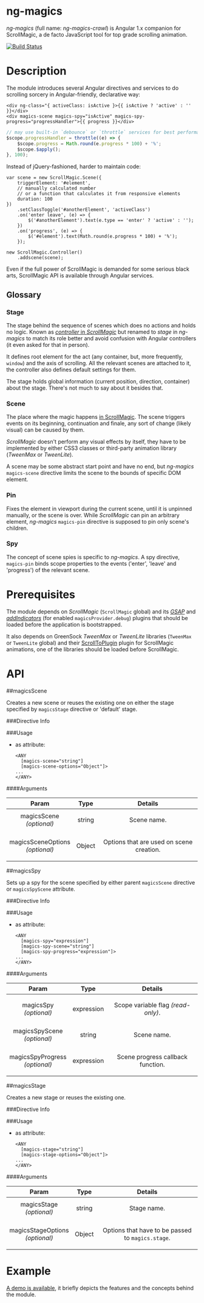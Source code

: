 # ng-magics

*ng-magics* (full name: *ng-magics-crawl*) is Angular 1.x companion for ScrollMagic, a de facto JavaScript tool for top grade scrolling animation.

[![Build Status](https://travis-ci.org/ex-machine/ng-magics.svg?branch=master)](https://travis-ci.org/ex-machine/ng-magics)

# Description

The module introduces several Angular directives and services to do scrolling sorcery in Angular-friendly, declarative way:

```
<div ng-class="{ activeClass: isActive }>{{ isActive ? 'active' : '' }}</div>
<div magics-scene magics-spy="isActive" magics-spy-progress="progressHandler">{{ progress }}</div>
```

```javascript
// may use built-in `debounce` or `throttle` services for best performance 
$scope.progressHandler = throttle((e) => {
	$scope.progress = Math.round(e.progress * 100) + '%';
	$scope.$apply();
}, 100);
```
Instead of jQuery-fashioned, harder to maintain code:

```
var scene = new ScrollMagic.Scene({
	triggerElement: '#element',
	// manually calculated number
	// or a function that calculates it from responsive elements
	duration: 100  
})
	.setClassToggle('#anotherElement', 'activeClass')
	.on('enter leave', (e) => {
		$('#anotherElement').text(e.type == 'enter' ? 'active' : ''); 
	})
	.on('progress', (e) => {
		$('#element').text(Math.round(e.progress * 100) + '%'); 
	});

new ScrollMagic.Controller()
	.addscene(scene);
```

Even if the full power of ScrollMagic is demanded for some serious black arts, ScrollMagic API is available through Angular services.

## Glossary

### Stage

The stage behind the sequence of scenes which does no actions and holds no logic. Known as [*controller* in *ScrollMagic*](http://scrollmagic.io/docs/ScrollMagic.Controller.html) but renamed to *stage* in *ng-magics* to match its role better and avoid confusion with Angular controllers (it even asked for that in person).

It defines root element for the act (any container, but, more frequently, `window`) and the axis of scrolling. All the relevant scenes are attached to it, the controller also defines default settings for them.

The stage holds global information (current position, direction, container) about the stage. There's not much to say about it besides that.

### Scene

The place where the magic happens [in ScrollMagic](http://scrollmagic.io/docs/ScrollMagic.Scene.html). The scene triggers events on its beginning, continuation and finale, any sort of change (likely visual) can be caused by them.

*ScrollMagic* doesn't perform any visual effects by itself, they have to be implemented by either CSS3 classes or third-party animation library (*TweenMax* or *TweenLite*).

A scene may be some abstract start point and have no end, but *ng-magics* `magics-scene` directive limits the scene to the bounds of specific DOM element.

### Pin	

Fixes the element in viewport during the current scene, until it is unpinned manually, or the scene is over. While *ScrollMagic* can pin an arbitrary element, *ng-magics* `magics-pin` directive is supposed to pin only scene's children.

### Spy

The concept of scene spies is specific to *ng-magics*. A spy directive, `magics-pin` binds scope properties to the events ('enter', 'leave' and 'progress') of the relevant scene.

# Prerequisites

The module depends on *ScrollMagic* (`ScrollMagic` global) and its [*GSAP*](http://scrollmagic.io/docs/animation.GSAP.html) and [*addIndicators*](http://scrollmagic.io/docs/debug.addIndicators.html) (for enabled `magicsProvider.debug`) plugins that should be loaded before the application is bootstrapped.

It also depends on GreenSock *TweenMax* or *TweenLite* libraries  (`TweenMax` or `TweenLite` global) and their [ScrollToPlugin](https://greensock.com/docs/#/HTML5/GSAP/Plugins/ScrollToPlugin/) plugin for ScrollMagic animations, one of the libraries should be loaded before ScrollMagic.

# API



##magicsScene

Creates a new scene or reuses the existing one
on either the stage specified by `magicsStage` directive or 'default' stage.

###Directive Info

###Usage

* as attribute:
    ```
    <ANY
      [magics-scene="string"]
      [magics-scene-options="Object"]>
    ...
    </ANY>
    ```

####Arguments

| Param | Type | Details |
| :--: | :--: | :--: |
| magicsScene<br>*(optional)* | string | <p>Scene name.</p>  |
| magicsSceneOptions<br>*(optional)* | Object | <p>Options that are used on scene creation.</p>  |

##magicsSpy

Sets up a spy for the scene specified
 by either parent `magicsScene` directive or `magicsSpyScene` attribute.

###Directive Info

###Usage

* as attribute:
    ```
    <ANY
      [magics-spy="expression"]
      [magics-spy-scene="string"]
      [magics-spy-progress="expression"]>
    ...
    </ANY>
    ```

####Arguments

| Param | Type | Details |
| :--: | :--: | :--: |
| magicsSpy<br>*(optional)* | expression | <p>Scope variable flag <em>(read-only)</em>.</p>  |
| magicsSpyScene<br>*(optional)* | string | <p>Scene name.</p>  |
| magicsSpyProgress<br>*(optional)* | expression | <p>Scene progress callback function.</p>  |

##magicsStage

Creates a new stage or reuses the existing one.

###Directive Info

###Usage

* as attribute:
    ```
    <ANY
      [magics-stage="string"]
      [magics-stage-options="Object"]>
    ...
    </ANY>
    ```

####Arguments

| Param | Type | Details |
| :--: | :--: | :--: |
| magicsStage<br>*(optional)* | string | <p>Stage name.</p>  |
| magicsStageOptions<br>*(optional)* | Object | <p>Options that have to be passed  to <code>magics.stage</code>.</p>  |



# Example

[A demo is available](https://embed.plnkr.co/Y0IaNluA9fYFKAGQmMhT/), it briefly depicts the features and the concepts behind the module.